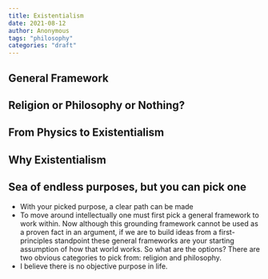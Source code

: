 ```yaml
---
title: Existentialism
date: 2021-08-12
author: Anonymous
tags: "philosophy"
categories: "draft"
---
```


## General Framework


## Religion or Philosophy or Nothing?


## From Physics to Existentialism


## Why Existentialism


## Sea of endless purposes, but you can pick one


- With your picked purpose, a clear path can be made
- To move around intellectually one must first pick a general framework to work within. Now although this grounding framework cannot be used as a proven fact in an argument, if we are to build ideas from a first-principles standpoint these general frameworks are your starting assumption of how that world works. So what are the options? There are two obvious categories to pick from: religion and philosophy.
- I believe there is no objective purpose in life.

